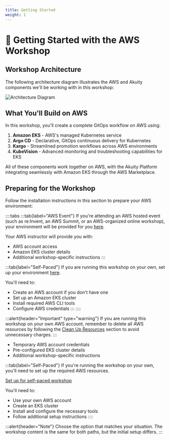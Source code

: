 ```yaml
---
title: Getting Started
weight: 1
---
```


# 🚀 Getting Started with the AWS Workshop

## Workshop Architecture

The following architecture diagram illustrates the AWS and Akuity components we'll be working with in this workshop:

![Architecture Diagram](/static/images/kargo-arch.png)

## What You'll Build on AWS

In this workshop, you'll create a complete GitOps workflow on AWS using:

1. **Amazon EKS** - AWS's managed Kubernetes service
2. **Argo CD** - Declarative, GitOps continuous delivery for Kubernetes
3. **Kargo** - Streamlined promotion workflows across AWS environments
4. **KubeVision** - Advanced monitoring and troubleshooting capabilities for EKS

All of these components work together on AWS, with the Akuity Platform integrating seamlessly with Amazon EKS through the AWS Marketplace.

## Preparing for the Workshop

Follow the installation instructions in this section to prepare your AWS environment:

::::tabs
:::tab{label="AWS Event"}
If you're attending an AWS hosted event (such as re\:Invent, an AWS Summit, or an AWS-organized online workshop), your environment will be provided for you [here](../0_Prerequisites/aws_event).

Your AWS instructor will provide you with:
- AWS account access
- Amazon EKS cluster details
- Additional workshop-specific instructions
:::

:::tab{label="Self-Paced"}
If you are running this workshop on your own, set up your environment [here](../0_Prerequisites/self_paced).

You'll need to:
- Create an AWS account if you don't have one
- Set up an Amazon EKS cluster
- Install required AWS CLI tools
- Configure AWS credentials
:::
::::

:::alert{header="Important" type="warning"}
If you are running this workshop on your own AWS account, remember to delete all AWS resources by following the [Clean Up Resources](/101_Clean_Up) section to avoid unnecessary charges.
:::

- Temporary AWS account credentials
- Pre-configured EKS cluster details
- Additional workshop-specific instructions

:::tab{label="Self-Paced"}
If you're running the workshop on your own, you'll need to set up the required AWS resources.

[Set up for self-paced workshop](./self_paced)

You'll need to:
- Use your own AWS account
- Create an EKS cluster
- Install and configure the necessary tools
- Follow additional setup instructions
::::

:::alert{header="Note"}
Choose the option that matches your situation. The workshop content is the same for both paths, but the initial setup differs.
:::
